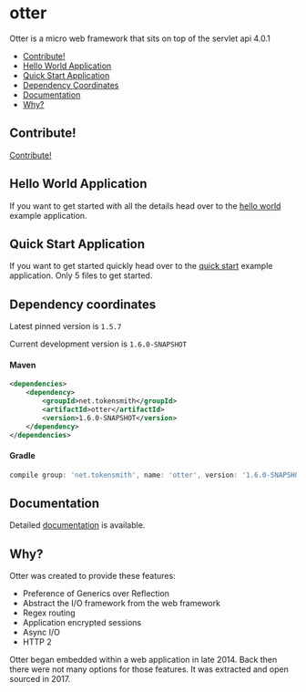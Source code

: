 # otter
Otter is a micro web framework that sits on top of the servlet api 4.0.1 

- [Contribute!](#contribute)
- [Hello World Application](#hello-world-application)
- [Quick Start Application](#quick-start-application)
- [Dependency Coordinates](#dependency-coordinates)
- [Documentation](#documentation)
- [Why?](#why)

## Contribute!
[Contribute!](/docs/Contribute.md)  

## Hello World Application
If you want to get started with all the details head over to the [hello world](/examples/hello-world) 
example application.

## Quick Start Application
If you want to get started quickly head over to the [quick start](/examples/quick-start) 
example application. Only 5 files to get started.

## Dependency coordinates
Latest pinned version is `1.5.7`

Current development version is `1.6.0-SNAPSHOT`

#### Maven
```xml
<dependencies>
    <dependency>
        <groupId>net.tokensmith</groupId>
        <artifactId>otter</artifactId>
        <version>1.6.0-SNAPSHOT</version>
    </dependency>
</dependencies>
```

#### Gradle
```groovy
compile group: 'net.tokensmith', name: 'otter', version: '1.6.0-SNAPSHOT'
```

## Documentation
Detailed [documentation](/docs/Documentation.md) is available.

## Why?
Otter was created to provide these features:
 - Preference of Generics over Reflection
 - Abstract the I/O framework from the web framework
 - Regex routing
 - Application encrypted sessions
 - Async I/O
 - HTTP 2
 
Otter began embedded within a web application in late 2014. Back then there were not many options for those 
features. It was extracted and open sourced in 2017. 
